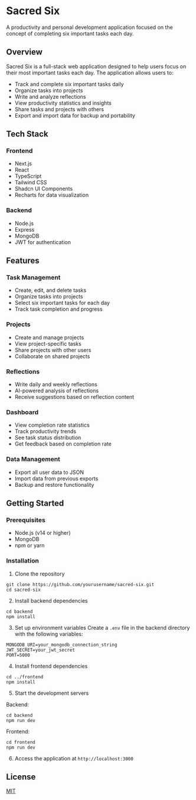 # Sacred Six

A productivity and personal development application focused on the concept of completing six important tasks each day.

## Overview

Sacred Six is a full-stack web application designed to help users focus on their most important tasks each day. The application allows users to:

- Track and complete six important tasks daily
- Organize tasks into projects
- Write and analyze reflections
- View productivity statistics and insights
- Share tasks and projects with others
- Export and import data for backup and portability

## Tech Stack

### Frontend
- Next.js
- React
- TypeScript
- Tailwind CSS
- Shadcn UI Components
- Recharts for data visualization

### Backend
- Node.js
- Express
- MongoDB
- JWT for authentication

## Features

### Task Management
- Create, edit, and delete tasks
- Organize tasks into projects
- Select six important tasks for each day
- Track task completion and progress

### Projects
- Create and manage projects
- View project-specific tasks
- Share projects with other users
- Collaborate on shared projects

### Reflections
- Write daily and weekly reflections
- AI-powered analysis of reflections
- Receive suggestions based on reflection content

### Dashboard
- View completion rate statistics
- Track productivity trends
- See task status distribution
- Get feedback based on completion rate

### Data Management
- Export all user data to JSON
- Import data from previous exports
- Backup and restore functionality

## Getting Started

### Prerequisites
- Node.js (v14 or higher)
- MongoDB
- npm or yarn

### Installation

1. Clone the repository
```
git clone https://github.com/yourusername/sacred-six.git
cd sacred-six
```

2. Install backend dependencies
```
cd backend
npm install
```

3. Set up environment variables
Create a `.env` file in the backend directory with the following variables:
```
MONGODB_URI=your_mongodb_connection_string
JWT_SECRET=your_jwt_secret
PORT=5000
```

4. Install frontend dependencies
```
cd ../frontend
npm install
```

5. Start the development servers

Backend:
```
cd backend
npm run dev
```

Frontend:
```
cd frontend
npm run dev
```

6. Access the application at `http://localhost:3000`

## License

[MIT](LICENSE)

